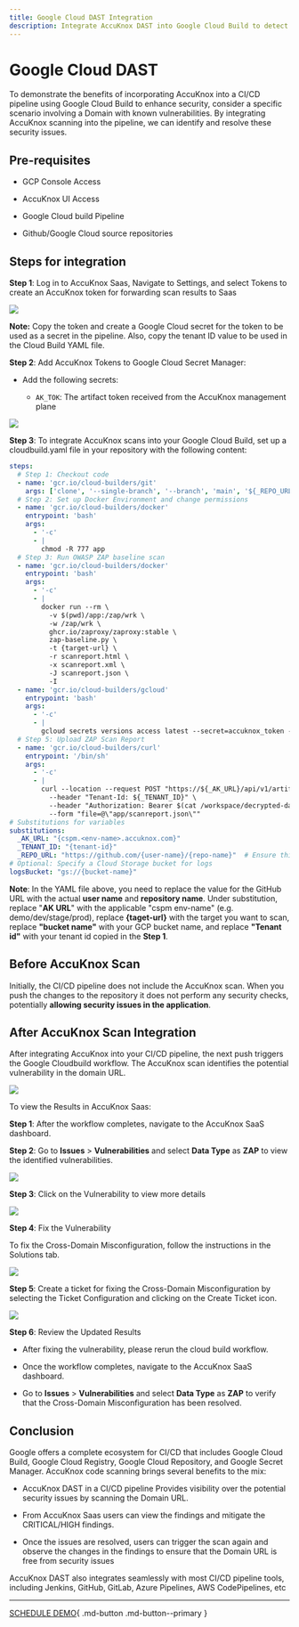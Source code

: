 ```yaml
---
title: Google Cloud DAST Integration
description: Integrate AccuKnox DAST into Google Cloud Build to detect and remediate vulnerabilities in web apps, improving pipeline security and reliability.
---
```


# Google Cloud DAST

To demonstrate the benefits of incorporating AccuKnox into a CI/CD pipeline using Google Cloud Build to enhance security, consider a specific scenario involving a Domain with known vulnerabilities. By integrating AccuKnox scanning into the pipeline, we can identify and resolve these security issues.

## **Pre-requisites**

- GCP Console Access

- AccuKnox UI Access

- Google Cloud build Pipeline

- Github/Google Cloud source repositories

## **Steps for integration**

**Step 1**: Log in to AccuKnox Saas, Navigate to Settings, and select Tokens to create an AccuKnox token for forwarding scan results to Saas

![](images/google-build/token-creation.png)

**Note:** Copy the token and create a Google Cloud secret for the token to be used as a secret in the pipeline. Also, copy the tenant ID value to be used in the Cloud Build YAML file.

**Step 2**: Add AccuKnox Tokens to Google Cloud Secret Manager:

- Add the following secrets:

    + ```AK_TOK```: The artifact token received from the AccuKnox management plane

![](images/google-build/add-token.png)

**Step 3**: To integrate AccuKnox scans into your Google Cloud Build, set up a cloudbuild.yaml file in your repository with the following content:

```yaml
steps:
  # Step 1: Checkout code
  - name: 'gcr.io/cloud-builders/git'
    args: ['clone', '--single-branch', '--branch', 'main', '${_REPO_URL}', 'app']
  # Step 2: Set up Docker Environment and change permissions
  - name: 'gcr.io/cloud-builders/docker'
    entrypoint: 'bash'
    args:
      - '-c'
      - |
        chmod -R 777 app
  # Step 3: Run OWASP ZAP baseline scan
  - name: 'gcr.io/cloud-builders/docker'
    entrypoint: 'bash'
    args:
      - '-c'
      - |
        docker run --rm \
          -v $(pwd)/app:/zap/wrk \
          -w /zap/wrk \
          ghcr.io/zaproxy/zaproxy:stable \
          zap-baseline.py \
          -t {target-url} \
          -r scanreport.html \
          -x scanreport.xml \
          -J scanreport.json \
          -I
  - name: 'gcr.io/cloud-builders/gcloud'
    entrypoint: 'bash'
    args:
      - '-c'
      - |
        gcloud secrets versions access latest --secret=accuknox_token --format='get(payload.data)' | tr '_-' '/+' | base64 -d > /workspace/decrypted-data.txt
  # Step 5: Upload ZAP Scan Report
  - name: 'gcr.io/cloud-builders/curl'
    entrypoint: '/bin/sh'
    args:
      - '-c'
      - |
        curl --location --request POST "https://${_AK_URL}/api/v1/artifact/?tenant_id=${_TENANT_ID}&data_type=ZAP&save_to_s3=false" \
          --header "Tenant-Id: ${_TENANT_ID}" \
          --header "Authorization: Bearer $(cat /workspace/decrypted-data.txt)" \
          --form "file=@\"app/scanreport.json\""
# Substitutions for variables
substitutions:
  _AK_URL: "{cspm.<env-name>.accuknox.com}"
  _TENANT_ID: "{tenant-id}"
  _REPO_URL: "https://github.com/{user-name}/{repo-name}"  # Ensure this starts with http:// or https://
# Optional: Specify a Cloud Storage bucket for logs
logsBucket: "gs://{bucket-name}"
```

**Note**: In the YAML file above, you need to replace the value for the GitHub URL with the actual **user name** and **repository name**. Under substitution, replace "**AK URL**" with the applicable "cspm env-name" (e.g. demo/dev/stage/prod), replace **{taget-url}** with the target you want to scan, replace **"bucket name"** with your GCP bucket name, and replace **"Tenant id"** with your tenant id copied in the **Step 1**.

## **Before AccuKnox Scan**

Initially, the CI/CD pipeline does not include the AccuKnox scan. When you push the changes to the repository it does not perform any security checks, potentially **allowing security issues in the application**.

## **After AccuKnox Scan Integration**

After integrating AccuKnox into your CI/CD pipeline, the next push triggers the Google Cloudbuild workflow. The AccuKnox scan identifies the potential vulnerability in the domain URL.

![](images/google-build/build-dast.png)

To view the Results in AccuKnox Saas:

**Step 1**: After the workflow completes, navigate to the AccuKnox SaaS dashboard.

**Step 2**: Go to **Issues** > **Vulnerabilities** and select **Data Type** as **ZAP** to view the identified vulnerabilities.

![](images/google-build/dast-results.png)

**Step 3**: Click on the Vulnerability to view more details

![](images/google-build/cx-misconf.png)

**Step 4**: Fix the Vulnerability

To fix the Cross-Domain Misconfiguration, follow the instructions in the Solutions tab.

![](images/google-build/cx-sol.png)

**Step 5**: Create a ticket for fixing the Cross-Domain Misconfiguration by selecting the Ticket Configuration and clicking on the Create Ticket icon.

![](images/google-build/ticket-dast.png)

**Step 6**: Review the Updated Results

- After fixing the vulnerability, please rerun the cloud build workflow.

- Once the workflow completes, navigate to the AccuKnox SaaS dashboard.

- Go to **Issues** > **Vulnerabilities** and select **Data Type** as **ZAP** to verify that the Cross-Domain Misconfiguration has been resolved.

## **Conclusion**

Google offers a complete ecosystem for CI/CD that includes Google Cloud Build, Google Cloud Registry, Google Cloud Repository, and Google Secret Manager. AccuKnox code scanning brings several benefits to the mix:

- AccuKnox DAST in a CI/CD pipeline Provides visibility over the potential security issues by scanning the Domain URL.

- From AccuKnox Saas users can view the findings and mitigate the CRITICAL/HIGH findings.

- Once the issues are resolved, users can trigger the scan again and observe the changes in the findings to ensure that the Domain URL is free from security issues

AccuKnox DAST also integrates seamlessly with most CI/CD pipeline tools, including Jenkins, GitHub, GitLab, Azure Pipelines, AWS CodePipelines, etc

- - -
[SCHEDULE DEMO](https://www.accuknox.com/contact-us){ .md-button .md-button--primary }
